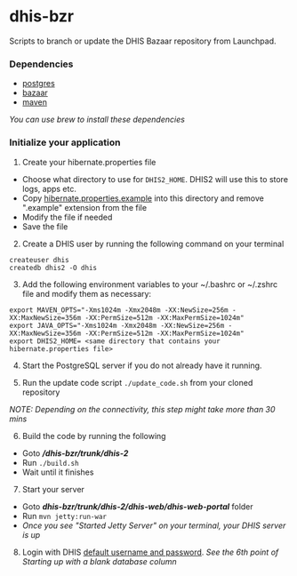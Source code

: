 # dhis-bzr
Scripts to branch or update the DHIS Bazaar repository from Launchpad.

### Dependencies
- [postgres](http://www.postgresql.org/download/)
- [bazaar](http://wiki.bazaar.canonical.com/Download)
- [maven](https://maven.apache.org/)

*You can use brew to install these dependencies*

### Initialize your application

1. Create your hibernate.properties file 

  - Choose what directory to use for `DHIS2_HOME`. DHIS2 will use this to store logs, apps etc.
  - Copy [hibernate.properties.example](https://github.com/DWB-eHealth/dhis-bzr/blob/master/hibernate.properties.example) into this directory and remove ".example" extension from the file
  - Modify the file if needed
  - Save the file


2. Create a DHIS user by running the following command on your terminal

  ```
  createuser dhis
  createdb dhis2 -O dhis
  ```

3. Add the following environment variables to your ~/.bashrc or ~/.zshrc file and modify them as necessary:

  ```
  export MAVEN_OPTS="-Xms1024m -Xmx2048m -XX:NewSize=256m -XX:MaxNewSize=356m -XX:PermSize=512m -XX:MaxPermSize=1024m"
  export JAVA_OPTS="-Xms1024m -Xmx2048m -XX:NewSize=256m -XX:MaxNewSize=356m -XX:PermSize=512m -XX:MaxPermSize=1024m"
  export DHIS2_HOME= <same directory that contains your hibernate.properties file>
  ```

4. Start the PostgreSQL server if you do not already have it running.

5. Run the update code script
  ```./update_code.sh``` from your cloned repository

  *NOTE: Depending on the connectivity, this step might take more than 30 mins*

6. Build the code by running the following
  * Goto ***/dhis-bzr/trunk/dhis-2***
  * Run ```./build.sh```
  * Wait until it finishes

7. Start your server
  * Goto ***dhis-bzr/trunk/dhis-2/dhis-web/dhis-web-portal*** folder
  * Run ```mvn jetty:run-war```
  * *Once you see "Started Jetty Server" on your terminal, your DHIS server is up*

8. Login with DHIS [default username and password](https://www.dhis2.org/doc/snapshot/en/user/html/ch02s02.html).
  *See the 6th point of Starting up with a blank database column*
